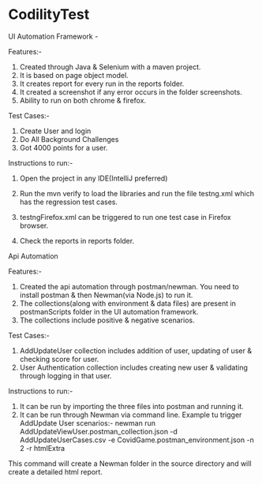 # CodilityTest

UI Automation Framework - 

Features:-
1. Created through Java & Selenium with a maven project.
2. It is based on page object model.
3. It creates report for every run in the reports folder.
4. It created a screenshot if any error occurs in the folder screenshots. 
5. Ability to run on both chrome & firefox.

Test Cases:-

1. Create User and login
2. Do All Background Challenges
3. Got 4000 points for a user.


Instructions to run:-

1. Open the project in any IDE(IntelliJ preferred)

2. Run the mvn verify to load the libraries and run the file testng.xml which has the regression test cases.

3. testngFirefox.xml can be triggered to run one test case in Firefox browser.

4. Check the reports in reports folder.


Api Automation 

Features:-

1. Created the api automation through postman/newman. You need to install postman & then Newman(via Node.js) to run it.
2. The collections(along with environment & data files) are present in postmanScripts folder in the 
UI automation framework.
3. The collections include positive & negative scenarios.

Test Cases:-

1. AddUpdateUser collection includes addition of user, updating of user & checking score for user.
2. User Authentication collection includes creating new user & validating through logging in that user.

Instructions to run:-

1. It can be run by importing the three files into postman and running it.
2. It can be run through Newman via command line. Example tu trigger AddUpdate User scenarios:- newman run AddUpdateViewUser.postman_collection.json -d AddUpdateUserCases.csv -e CovidGame.postman_environment.json -n 2 -r htmlExtra 

This command will create a Newman folder in the source directory and will create a detailed html report.


 
